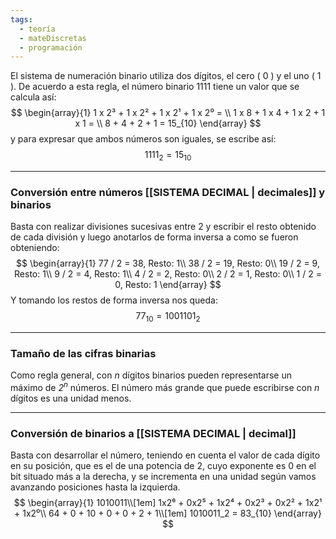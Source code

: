 ```yaml
---
tags:
  - teoría
  - mateDiscretas
  - programación
---
```

El sistema de numeración binario utiliza dos dígitos, el cero ( 0 ) y el uno ( 1 ).
De acuerdo a esta regla, el número binario 1111 tiene un valor que se calcula así:
$$
\begin{array}{1}
1 x 2³ + 1 x 2² + 1 x 2¹ + 1 x 2⁰ = \\
1 x 8 + 1 x 4 + 1 x 2 + 1 x 1 = \\
8 + 4 + 2 + 1 = 15_{10}
\end{array}
$$
y para expresar que ambos números son iguales, se escribe así:
$$1111_2 = 15_{10}$$
***
### Conversión entre números [[SISTEMA DECIMAL | decimales]] y binarios
Basta con realizar divisiones sucesivas entre 2 y escribir el resto obtenido de cada división y luego anotarlos de forma inversa a como se fueron obteniendo:
$$
\begin{array}{1}
77 / 2 = 38, Resto: 1\\
38 / 2 = 19, Resto: 0\\
19 / 2 = 9, Resto: 1\\
9 / 2 = 4, Resto: 1\\
4 / 2 = 2, Resto: 0\\
2 / 2 = 1, Resto: 0\\
1 / 2 = 0, Resto: 1
\end{array}
$$
Y tomando los restos de forma inversa nos queda:
$$77_{10} = 1001101_2$$
***
### Tamaño de las cifras binarias
Como regla general, con *n* dígitos binarios pueden representarse un máximo de *$2^n$* números. El número más grande que puede escribirse con *n* dígitos es una unidad menos.
***
### Conversión de binarios a [[SISTEMA DECIMAL | decimal]]
Basta con desarrollar el número, teniendo en cuenta el valor de cada dígito en su posición, que es el de una potencia de 2, cuyo exponente es 0 en el bit situado más a la derecha, y se incrementa en una unidad según vamos avanzando posiciones hasta la izquierda.
$$
\begin{array}{1}
1010011\\[1em]
1x2⁶ + 0x2⁵ + 1x2⁴ + 0x2³ + 0x2² + 1x2¹ + 1x2⁰\\
64 + 0 + 10 + 0 + 0 + 2 + 1\\[1em]
1010011_2 = 83_{10}
\end{array}
$$
